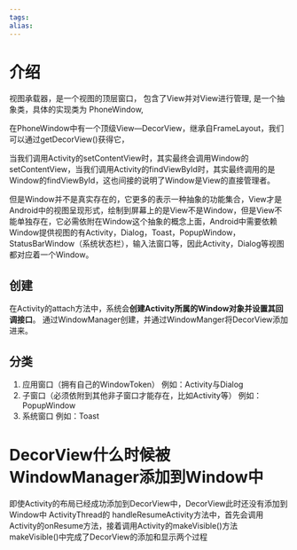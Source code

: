 ```yaml
---
tags: 
alias:
---
```

# 介绍
视图承载器，是一个视图的顶层窗口， 包含了View并对View进行管理, 是一个抽象类，具体的实现类为 PhoneWindow, 

在PhoneWindow中有一个顶级View—DecorView，继承自FrameLayout，我们可以通过getDecorView()获得它，

当我们调用Activity的setContentView时，其实最终会调用Window的setContentView，当我们调用Activity的findViewById时，其实最终调用的是Window的findViewById，这也间接的说明了Window是View的直接管理者。

但是Window并不是真实存在的，它更多的表示一种抽象的功能集合，View才是Android中的视图呈现形式，绘制到屏幕上的是View不是Window，但是View不能单独存在，它必需依附在Window这个抽象的概念上面，Android中需要依赖Window提供视图的有Activity，Dialog，Toast，PopupWindow，StatusBarWindow（系统状态栏），输入法窗口等，因此Activity，Dialog等视图都对应着一个Window。
## 创建
在Activity的attach方法中，系统会**创建Activity所属的Window对象并设置其回调接口**。
通过WindowManager创建，并通过WindowManger将DecorView添加进来。
## 分类
1.  应用窗口（拥有自己的WindowToken） 例如：Activity与Dialog
2.  子窗口（必须依附到其他非子窗口才能存在，比如Activity等） 例如：PopupWindow
3.  系统窗口 例如：Toast

# DecorView什么时候被WindowManager添加到Window中
即使Activity的布局已经成功添加到DecorView中，DecorView此时还没有添加到Window中 
ActivityThread的 handleResumeActivity方法中，首先会调用Activity的onResume方法，接着调用Activity的makeVisible()方法 
makeVisible()中完成了DecorView的添加和显示两个过程
